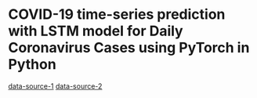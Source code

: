 # COVID-19 time-series prediction with LSTM model for Daily Coronavirus Cases using PyTorch in Python

[data-source-1](https://github.com/CSSEGISandData/COVID-19)
[data-source-2](https://www.kaggle.com/einsteindata4u/covid19)

